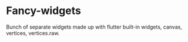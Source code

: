 # Fancy-widgets
Bunch of separate widgets made up with flutter built-in widgets, canvas, vertices, vertices.raw.
